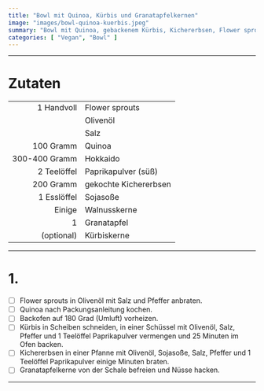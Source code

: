 ```yaml
---
title: "Bowl mit Quinoa, Kürbis und Granatapfelkernen"
image: "images/bowl-quinoa-kuerbis.jpeg"
summary: "Bowl mit Quinoa, gebackenem Kürbis, Kichererbsen, Flower sprouts, Nüssen und Granatapfelkernen"
categories: [ "Vegan", "Bowl" ]
---
```


---

# Zutaten

|               |                       |
|--------------:|:----------------------|
|    1 Handvoll | Flower sprouts        |
|               | Olivenöl              |
|               | Salz                  |
|     100 Gramm | Quinoa                |
| 300-400 Gramm | Hokkaido              |
|   2 Teelöffel | Paprikapulver (süß)   |
|     200 Gramm | gekochte Kichererbsen |
|   1 Esslöffel | Sojasoße              |
|        Einige | Walnusskerne          |
|             1 | Granatapfel           |
|    (optional) | Kürbiskerne           |

---

# 1.

- [ ] Flower sprouts in Olivenöl mit Salz und Pfeffer anbraten.
- [ ] Quinoa nach Packungsanleitung kochen.
- [ ] Backofen auf 180 Grad (Umluft) vorheizen.
- [ ] Kürbis in Scheiben schneiden, in einer Schüssel mit Olivenöl, Salz, Pfeffer und 1 Teelöffel Paprikapulver
  vermengen und 25 Minuten im Ofen backen.
- [ ] Kichererbsen in einer Pfanne mit Olivenöl, Sojasoße, Salz, Pfeffer und 1 Teelöffel Paprikapulver einige Minuten
  braten.
- [ ] Granatapfelkerne von der Schale befreien und Nüsse hacken.

---
